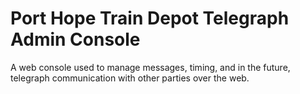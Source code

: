Port Hope Train Depot Telegraph Admin Console
==============

A web console used to manage messages, timing, and in the future, telegraph communication with other parties over the web.
